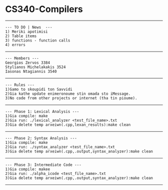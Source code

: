 # CS340-Compilers
---------------------------------
```
--- TO DO | News  ---
1) Meriki apotimisi 
2) Table items
3) functions - function calls
4) errors
```
---------------------------------
```
--- Members ---
Georgios Zervos 3384
Stylianos Michelakakis 3524
Iasonas Ntagiannis 3540
```
---------------------------------
```
--- Rules ---
1)Gamo to skoupidi ton Savvidi
2)Gia kathe update enimeronoume stin omada sto iMessage.
3)No code from other projects or internet (tha tin pioume).
```
---------------------------------
```
--- Phase 1: Lexical Analysis ---
1)Gia compile: make 
2)Gia run: ./lexical_analyzer <test_file_name>.txt
3)Gia delete temp arxeiwn(.cpp,lexan_results):make clean
```
---------------------------------
```
--- Phase 2: Syntax Analysis ---
1)Gia compile: make 
2)Gia run: ./syntax_analyzer <test_file_name>.txt 
3)Gia delete temp arxeiwn(.cpp,.output,syntax_analyzer):make clean
```
---------------------------------
```
--- Phase 3: Intermediate Code ---
1)Gia compile: makee
2)Gia run: ./alpha_icode <test_file_name>.txt 
3)Gia delete temp arxeiwn(.cpp,.output,syntax_analyzer):make clean
```
---------------------------------
```



